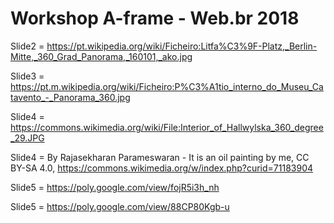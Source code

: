 # Workshop A-frame - Web.br 2018

Slide2 = https://pt.wikipedia.org/wiki/Ficheiro:Litfa%C3%9F-Platz,_Berlin-Mitte,_360_Grad_Panorama,_160101,_ako.jpg

Slide3 = https://pt.m.wikipedia.org/wiki/Ficheiro:P%C3%A1tio_interno_do_Museu_Catavento_-_Panorama_360.jpg

Slide4 = https://commons.wikimedia.org/wiki/File:Interior_of_Hallwylska_360_degree_29.JPG

Slide4 = By Rajasekharan Parameswaran - It is an oil painting by me, CC BY-SA 4.0, https://commons.wikimedia.org/w/index.php?curid=71183904

Slide5 = https://poly.google.com/view/fojR5i3h_nh

Slide5 = https://poly.google.com/view/88CP80Kgb-u
